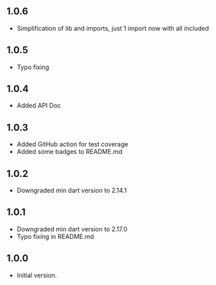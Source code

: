 ## 1.0.6

- Simplification of lib and imports, just 1 import now with all included

## 1.0.5

- Typo fixing
## 1.0.4

- Added API Doc

## 1.0.3

- Added GitHub action for test coverage
- Added some badges to README.md

## 1.0.2

- Downgraded min dart version to 2.14.1

## 1.0.1

- Downgraded min dart version to 2.17.0
- Typo fixing in README.md

## 1.0.0

- Initial version.




